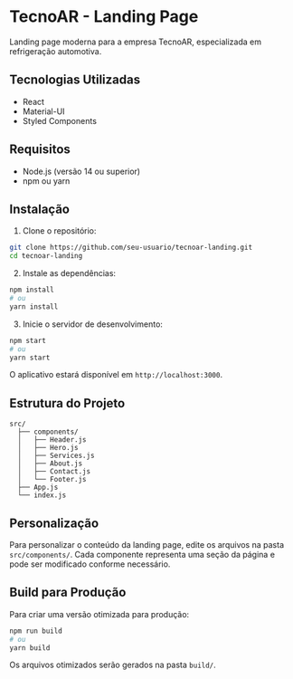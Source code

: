 # TecnoAR - Landing Page

Landing page moderna para a empresa TecnoAR, especializada em refrigeração automotiva.

## Tecnologias Utilizadas

- React
- Material-UI
- Styled Components

## Requisitos

- Node.js (versão 14 ou superior)
- npm ou yarn

## Instalação

1. Clone o repositório:
```bash
git clone https://github.com/seu-usuario/tecnoar-landing.git
cd tecnoar-landing
```

2. Instale as dependências:
```bash
npm install
# ou
yarn install
```

3. Inicie o servidor de desenvolvimento:
```bash
npm start
# ou
yarn start
```

O aplicativo estará disponível em `http://localhost:3000`.

## Estrutura do Projeto

```
src/
  ├── components/
  │   ├── Header.js
  │   ├── Hero.js
  │   ├── Services.js
  │   ├── About.js
  │   ├── Contact.js
  │   └── Footer.js
  ├── App.js
  └── index.js
```

## Personalização

Para personalizar o conteúdo da landing page, edite os arquivos na pasta `src/components/`. Cada componente representa uma seção da página e pode ser modificado conforme necessário.

## Build para Produção

Para criar uma versão otimizada para produção:

```bash
npm run build
# ou
yarn build
```

Os arquivos otimizados serão gerados na pasta `build/`. 